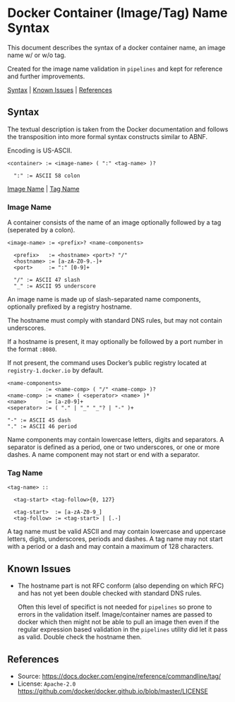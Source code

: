 # Docker Container (Image/Tag) Name Syntax

This document describes the syntax of a docker container name, an image
name w/ or w/o tag.

Created for the image name validation in `pipelines` and kept for
reference and further improvements.

[Syntax](#syntax) | [Known Issues](#known-issues) | [References](#references)

## Syntax

The textual description is taken from the Docker documentation and
follows the transposition into more formal syntax constructs similar
to ABNF.

Encoding is US-ASCII.

    <container> := <image-name> ( ":" <tag-name> )?

      ":" := ASCII 58 colon

[Image Name](#image-name) | [Tag Name](#tag-name)

### Image Name

A container consists of the name of an image optionally followed by a
tag (seperated by a colon).

    <image-name> := <prefix>? <name-components>

      <prefix>   := <hostname> <port>? "/"
      <hostname> := [a-zA-Z0-9.-]+
      <port>     := ":" [0-9]+

      "/" := ASCII 47 slash
      "_" := ASCII 95 underscore

An image name is made up of slash-separated name components, optionally
prefixed by a registry hostname.

The hostname must comply with standard DNS rules, but may not contain
underscores.

If a hostname is present, it may optionally be followed by a port
number in the format `:8080`.

If not present, the command uses Docker’s public registry located at
`registry-1.docker.io` by default.

    <name-components>
                := <name-comp> ( "/" <name-comp> )?
    <name-comp> := <name> ( <seperator> <name> )*
    <name>      := [a-z0-9]+
    <seperator> := ( "." | "_" "_"? | "-" )+

    "-" := ASCII 45 dash
    "." := ASCII 46 period

Name components may contain lowercase letters, digits and separators. A
separator is defined as a period, one or two underscores, or one or
more dashes. A name component may not start or end with a separator.

### Tag Name

    <tag-name> ::

      <tag-start> <tag-follow>{0, 127}

      <tag-start>  := [a-zA-Z0-9_]
      <tag-follow> := <tag-start> | [.-]

A tag name must be valid ASCII and may contain lowercase and uppercase
letters, digits, underscores, periods and dashes. A tag name may not
start with a period or a dash and may contain a maximum of 128
characters.

## Known Issues

* The hostname part is not RFC conform (also depending on which RFC)
  and has not yet been double checked with standard DNS rules.

  Often this level of specifict is not needed for `pipelines` so prone
  to errors in the validation itself. Image/container names are passed
  to docker which then might not be able to pull an image then even if
  the regular expression based validation in the `pipelines` utility
  did let it pass as valid. Double check the hostname then.

## References

* Source: <https://docs.docker.com/engine/reference/commandline/tag/>
* License: `Apache-2.0` <https://github.com/docker/docker.github.io/blob/master/LICENSE>
